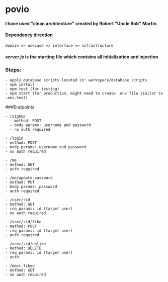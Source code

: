 # povio

#### I have used "clean architecture" created by Robert "Uncle Bob" Martin.

#### Dependency direction
```
domain => usecase => interface => infrastructure
```
#### *server.js* is the starting file which contains all initialization and injection

### Steps:
```
- apply database scripts located in: workspace/database_scripts
- npm install
- npm test (for testing)
- npm start (for production, might need to create .env file similar to  .env.test)
```
###Endpoints
```
- /signup
  - method: POST
  - body params: username and password
  - no auth required
  ```
  ```
- /login
  - method: POST
  - body params: username and password
  - no auth required
  ```
  ```
- /me
  - method: GET
  - auth required
  ```
  ```
- /me/update-password
  - method: PUT
  - body params: password
  - auth required
  ```
  ```
- /user/:id
  - method: GET
  - req params: id (target user)
  - no auth required
  ```
  ```
- /user/:id/like
  - method: POST
  - req params: id (target user)
  - auth required
  ```
  ```
- /user/:id/unlike
  - method: DELETE
  - req params: id (target user)
  - auth 
  ```
  ```
- /most-liked
  - method: GET
  - no auth required
  ```
  
  
